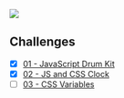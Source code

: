 [![](https://javascript30.com/images/JS3-social-share.png)](https://javascript30.com/)

## Challenges

- [x] [01 - JavaScript Drum Kit](01%20-%20JavaScript%20Drum%20Kit)
- [x] [02 - JS and CSS Clock](02%20-%20JS%20and%20CSS%20Clock)
- [ ] [03 - CSS Variables](03%20-%20CSS%20Variables)
